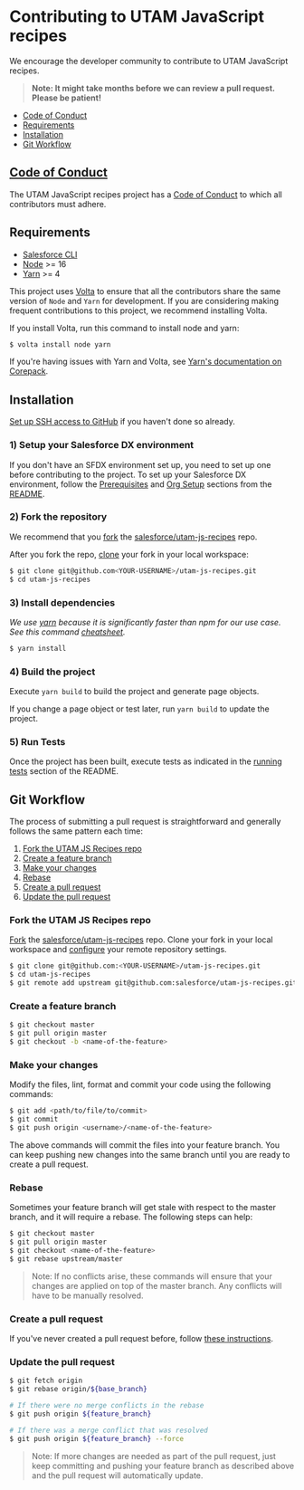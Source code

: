 # Contributing to UTAM JavaScript recipes

We encourage the developer community to contribute to UTAM JavaScript recipes.

> **Note: It might take months before we can review a pull request. Please be patient!**

-   [Code of Conduct](#code-of-conduct)
-   [Requirements](#requirements)
-   [Installation](#installation)
-   [Git Workflow](#git-workflow)

## [Code of Conduct](./CODE_OF_CONDUCT.md)

The UTAM JavaScript recipes project has a [Code of Conduct](./CODE_OF_CONDUCT.md) to which all contributors must adhere.

## Requirements

-   [Salesforce CLI](https://developer.salesforce.com/tools/sfdxcli)
-   [Node](https://nodejs.org/) >= 16
-   [Yarn](https://yarnpkg.com/) >= 4

This project uses [Volta](https://volta.sh/) to ensure that all the contributors share the same version of `Node` and `Yarn` for development. If you are considering making frequent contributions to this project, we recommend installing Volta.

If you install Volta, run this command to install node and yarn:

```bash
$ volta install node yarn
```

If you're having issues with Yarn and Volta, see [Yarn's documentation on Corepack](https://yarnpkg.com/corepack#volta).

## Installation

[Set up SSH access to GitHub][setup-github-ssh] if you haven't done so already.

### 1) Setup your Salesforce DX environment

If you don't have an SFDX environment set up, you need to set up one before contributing to the project.
To set up your Salesforce DX environment, follow the [Prerequisites][readme-prerequisites] and [Org Setup][readme-org-setup] sections from the [README](./README.md).

### 2) Fork the repository

We recommend that you [fork][fork-a-repo] the [salesforce/utam-js-recipes](https://github.com/salesforce/utam-js-recipes) repo.

After you fork the repo, [clone][clone-a-repo] your fork in your local workspace:

```bash
$ git clone git@github.com<YOUR-USERNAME>/utam-js-recipes.git
$ cd utam-js-recipes
```

### 3) Install dependencies

_We use [yarn](https://yarnpkg.com/) because it is significantly faster than npm for our use case. See this command [cheatsheet](https://yarnpkg.com/lang/en/docs/migrating-from-npm/)._

```bash
$ yarn install
```

### 4) Build the project

Execute `yarn build` to build the project and generate page objects.

If you change a page object or test later, run `yarn build` to update the project.

### 5) Run Tests

Once the project has been built, execute tests as indicated in the [running tests][readme-running-tests] section of the README.

## Git Workflow

The process of submitting a pull request is straightforward and generally follows the same pattern each time:

1. [Fork the UTAM JS Recipes repo](#fork-the-utam-js-recipes-repo)
2. [Create a feature branch](#create-a-feature-branch)
3. [Make your changes](#make-your-changes)
4. [Rebase](#rebase)
5. [Create a pull request](#create-a-pull-request)
6. [Update the pull request](#update-the-pull-request)

### Fork the UTAM JS Recipes repo

[Fork][fork-a-repo] the [salesforce/utam-js-recipes](https://github.com/salesforce/utam-js-recipes) repo. Clone your fork in your local workspace and [configure][configuring-a-remote-for-a-fork] your remote repository settings.

```bash
$ git clone git@github.com:<YOUR-USERNAME>/utam-js-recipes.git
$ cd utam-js-recipes
$ git remote add upstream git@github.com:salesforce/utam-js-recipes.git
```

### Create a feature branch

```bash
$ git checkout master
$ git pull origin master
$ git checkout -b <name-of-the-feature>
```

### Make your changes

Modify the files, lint, format and commit your code using the following commands:

```bash
$ git add <path/to/file/to/commit>
$ git commit
$ git push origin <username>/<name-of-the-feature>
```

The above commands will commit the files into your feature branch. You can keep
pushing new changes into the same branch until you are ready to create a pull
request.

### Rebase

Sometimes your feature branch will get stale with respect to the master branch,
and it will require a rebase. The following steps can help:

```bash
$ git checkout master
$ git pull origin master
$ git checkout <name-of-the-feature>
$ git rebase upstream/master
```

> Note: If no conflicts arise, these commands will ensure that your changes are applied on top of the master branch. Any conflicts will have to be manually resolved.

### Create a pull request

If you've never created a pull request before, follow [these instructions][creating-a-pull-request].

### Update the pull request

```bash
$ git fetch origin
$ git rebase origin/${base_branch}

# If there were no merge conflicts in the rebase
$ git push origin ${feature_branch}

# If there was a merge conflict that was resolved
$ git push origin ${feature_branch} --force
```

> Note: If more changes are needed as part of the pull request, just keep committing and pushing your feature branch as described above and the pull request will automatically update.

[clone-a-repo]: https://docs.github.com/en/github/creating-cloning-and-archiving-repositories/cloning-a-repository
[fork-a-repo]: https://help.github.com/en/articles/fork-a-repo
[configuring-a-remote-for-a-fork]: https://help.github.com/en/articles/configuring-a-remote-for-a-fork
[setup-github-ssh]: https://help.github.com/articles/generating-a-new-ssh-key-and-adding-it-to-the-ssh-agent/
[readme-prerequisites]: ./README.md#prerequisites
[readme-org-setup]: ./README.md#org-setup
[readme-running-tests]: ./README.md#running-tests
[creating-a-pull-request]: https://help.github.com/articles/creating-a-pull-request/
